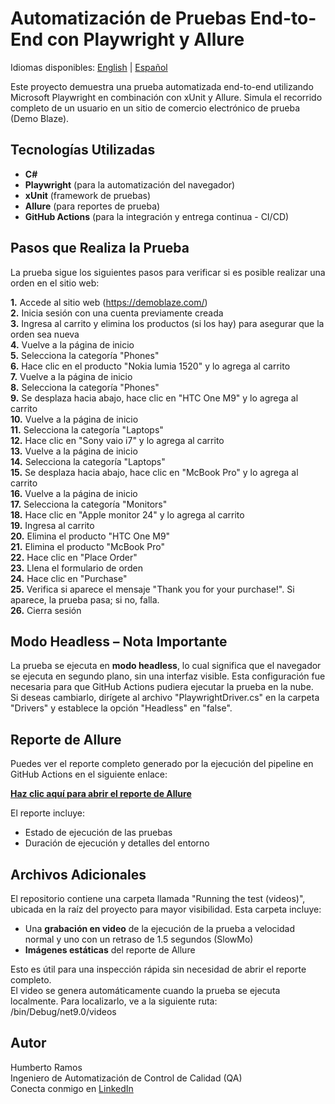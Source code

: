 # Automatización de Pruebas End-to-End con Playwright y Allure

Idiomas disponibles: [English](README.md) | [Español](README.es.md)<br>

Este proyecto demuestra una prueba automatizada end-to-end utilizando Microsoft Playwright en combinación con xUnit y Allure. Simula el recorrido completo de un usuario en un sitio de comercio electrónico de prueba (Demo Blaze).

## Tecnologías Utilizadas

- **C#**
- **Playwright** (para la automatización del navegador)
- **xUnit** (framework de pruebas)
- **Allure** (para reportes de prueba)
- **GitHub Actions** (para la integración y entrega continua - CI/CD)

## Pasos que Realiza la Prueba

La prueba sigue los siguientes pasos para verificar si es posible realizar una orden en el sitio web:

**1.** Accede al sitio web (https://demoblaze.com/)<br>
**2.** Inicia sesión con una cuenta previamente creada<br>
**3.** Ingresa al carrito y elimina los productos (si los hay) para asegurar que la orden sea nueva<br>
**4.** Vuelve a la página de inicio<br>
**5.** Selecciona la categoría "Phones"<br>
**6.** Hace clic en el producto "Nokia lumia 1520" y lo agrega al carrito<br>
**7.** Vuelve a la página de inicio<br>
**8.** Selecciona la categoría "Phones"<br>
**9.** Se desplaza hacia abajo, hace clic en "HTC One M9" y lo agrega al carrito<br>
**10.** Vuelve a la página de inicio<br>
**11.** Selecciona la categoría "Laptops"<br>
**12.** Hace clic en "Sony vaio i7" y lo agrega al carrito<br>
**13.** Vuelve a la página de inicio<br>
**14.** Selecciona la categoría "Laptops"<br>
**15.** Se desplaza hacia abajo, hace clic en "McBook Pro" y lo agrega al carrito<br>
**16.** Vuelve a la página de inicio<br>
**17.** Selecciona la categoría "Monitors"<br>
**18.** Hace clic en "Apple monitor 24" y lo agrega al carrito<br>
**19.** Ingresa al carrito<br>
**20.** Elimina el producto "HTC One M9"<br>
**21.** Elimina el producto "McBook Pro"<br>
**22.** Hace clic en "Place Order"<br>
**23.** Llena el formulario de orden<br>
**24.** Hace clic en "Purchase"<br>
**25.** Verifica si aparece el mensaje "Thank you for your purchase!". Si aparece, la prueba pasa; si no, falla.<br>
**26.** Cierra sesión

## Modo Headless – Nota Importante

La prueba se ejecuta en **modo headless**, lo cual significa que el navegador se ejecuta en segundo plano, sin una interfaz visible. Esta configuración fue necesaria para que GitHub Actions pudiera ejecutar la prueba en la nube.<br>
Si deseas cambiarlo, dirígete al archivo "PlaywrightDriver.cs" en la carpeta "Drivers" y establece la opción "Headless" en "false".

## Reporte de Allure

Puedes ver el reporte completo generado por la ejecución del pipeline en GitHub Actions en el siguiente enlace:

[**Haz clic aquí para abrir el reporte de Allure**](https://humber-ramos.github.io/Automation-CSharp-Playwright/)

El reporte incluye:
- Estado de ejecución de las pruebas
- Duración de ejecución y detalles del entorno

## Archivos Adicionales

El repositorio contiene una carpeta llamada "Running the test (videos)", ubicada en la raíz del proyecto para mayor visibilidad. Esta carpeta incluye:
- Una **grabación en video** de la ejecución de la prueba a velocidad normal y uno con un retraso de 1.5 segundos (SlowMo)
- **Imágenes estáticas** del reporte de Allure

Esto es útil para una inspección rápida sin necesidad de abrir el reporte completo.<br>
El video se genera automáticamente cuando la prueba se ejecuta localmente. Para localizarlo, ve a la siguiente ruta:<br>
/bin/Debug/net9.0/videos

## Autor

Humberto Ramos  
Ingeniero de Automatización de Control de Calidad (QA)<br>
Conecta conmigo en [LinkedIn](https://www.linkedin.com/in/humberto-ramos-580121249/)
